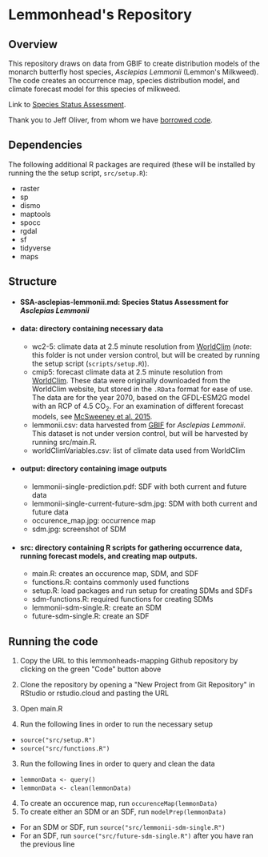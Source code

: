 # Lemmonhead's Repository

## Overview

This repository draws on data from GBIF to create distribution models of the monarch butterfly host species, *Asclepias Lemmonii* (Lemmon's Milkweed). The code creates an occurrence map, species distribution model, and climate forecast model for this species of milkweed.

Link to [Species Status Assessment](https://github.com/BiodiversityDataScienceCorp/lemmonheads-mapping/blob/main/SSA-asclepias-lemmonii.md).

Thank you to Jeff Oliver, from whom we have [borrowed code](https://github.com/jcoliver/biodiversity-sdm-lesson).

## Dependencies

The following additional R packages are required (these will be installed by running the the setup script, `src/setup.R`):

-   raster
-   sp
-   dismo
-   maptools
-   spocc
-   rgdal
-   sf
-   tidyverse
-   maps

## Structure

-   #### SSA-asclepias-lemmonii.md: Species Status Assessment for *Asclepias Lemmonii*
-   #### data: directory containing necessary data
    -   wc2-5: climate data at 2.5 minute resolution from [WorldClim](http://www.worldclim.org) (*note*: this folder is not under version control, but will be created by running the setup script (`scripts/setup.R`)).
    -   cmip5: forecast climate data at 2.5 minute resolution from [WorldClim](http://www.worldclim.org). These data were originally downloaded from the WorldClim website, but stored in the `.RData` format for ease of use. The data are for the year 2070, based on the GFDL-ESM2G model with an RCP of 4.5 CO<sub>2</sub>. For an examination of different forecast models, see [McSweeney et al. 2015](https://link.springer.com/article/10.1007/s00382-014-2418-8).
    -   lemmonii.csv: data harvested from [GBIF](https://www.gbif.org/) for *Asclepias Lemmonii*. This dataset is not under version control, but will be harvested by running src/main.R.
    -   worldClimVariables.csv: list of climate data used from WorldClim
-   #### output: directory containing image outputs
    - lemmonii-single-prediction.pdf: SDF with both current and future data
    - lemmonii-single-current-future-sdm.jpg: SDM with both current and future data
    - occurence_map.jpg: occurrence map 
    - sdm.jpg: screenshot of SDM
-   #### src: directory containing R scripts for gathering occurrence data, running forecast models, and creating map outputs.
    -   main.R: creates an occurence map, SDM, and SDF
    -   functions.R: contains commonly used functions
    -   setup.R: load packages and run setup for creating SDMs and SDFs
    -   sdm-functions.R: required functions for creating SDMs
    -   lemmonii-sdm-single.R: create an SDM
    -   future-sdm-single.R: create an SDF

## Running the code

1.  Copy the URL to this lemmonheads-mapping Github repository by clicking on the green "Code" button above 
2.  Clone the repository by opening a "New Project from Git Repository" in RStudio or rstudio.cloud and pasting the URL

3.  Open main.R
4.  Run the following lines in order to run the necessary setup

-   `source("src/setup.R")`
-   `source("src/functions.R")`

3.  Run the following lines in order to query and clean the data

-   `lemmonData <- query()`
-   `lemmonData <- clean(lemmonData)`

4.  To create an occurence map, run `occurenceMap(lemmonData)`
5.  To create either an SDM or an SDF, run `modelPrep(lemmonData)`

-   For an SDM or SDF, run `source("src/lemmonii-sdm-single.R")`
-   For an SDF, run `source("src/future-sdm-single.R")` after you have ran the previous line
